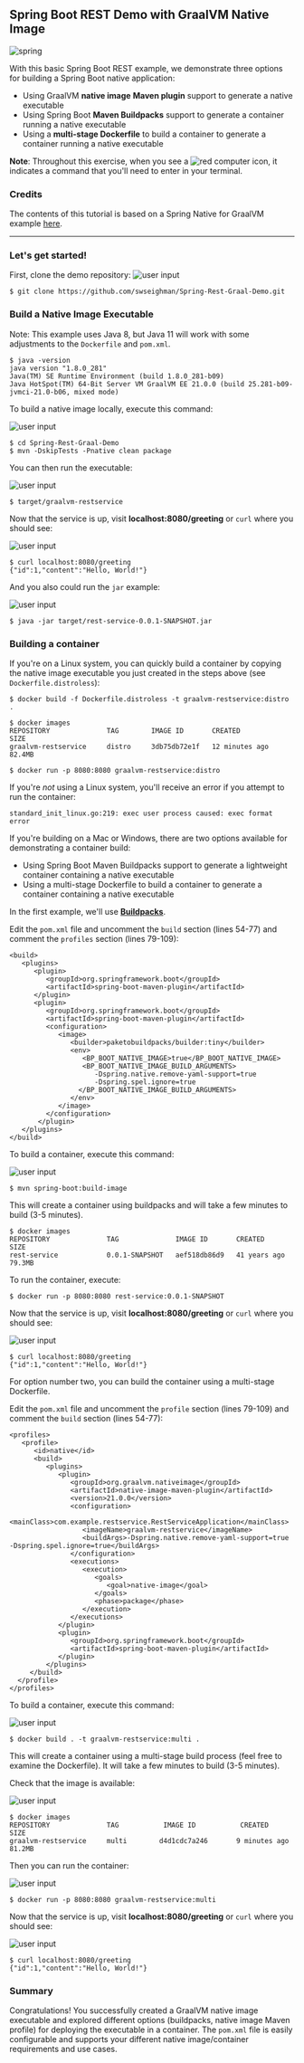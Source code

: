 ## Spring Boot REST Demo with GraalVM Native Image
    

![spring](images/spring.png)

With this basic Spring Boot REST example, we demonstrate three options for building a Spring Boot native application:

* Using GraalVM **native image** **Maven plugin** support to generate a native executable
* Using Spring Boot **Maven Buildpacks** support to generate a container running a native executable
* Using a **multi-stage Dockerfile** to build a container to generate a container running a native executable

**Note**: Throughout this exercise, when you see a ![red computer](images/userinput.png) icon, it indicates a command that you'll need to enter in your terminal. ### CreditsThe contents of this tutorial is based on a Spring Native for GraalVM example [here](https://repo.spring.io/milestone/org/springframework/experimental/spring-graalvm-native-docs/0.8.5/spring-graalvm-native-docs-0.8.5.zip!/reference/index.html#_graalvm).

----

### Let's get started!

First, clone the demo repository:
![user input](images/userinput.png)

```
$ git clone https://github.com/swseighman/Spring-Rest-Graal-Demo.git
```

### Build a Native Image Executable

Note: This example uses Java 8, but Java 11 will work with some adjustments to the `Dockerfile` and `pom.xml`.

```
$ java -version
java version "1.8.0_281"
Java(TM) SE Runtime Environment (build 1.8.0_281-b09)
Java HotSpot(TM) 64-Bit Server VM GraalVM EE 21.0.0 (build 25.281-b09-jvmci-21.0-b06, mixed mode)
```

To build a native image locally, execute this command:

![user input](images/userinput.png)

```
$ cd Spring-Rest-Graal-Demo
$ mvn -DskipTests -Pnative clean package
```

You can then run the executable:

![user input](images/userinput.png)

```
$ target/graalvm-restservice
```

Now that the service is up, visit **localhost:8080/greeting** or `curl` where you should see:

![user input](images/userinput.png)

```
$ curl localhost:8080/greeting
{"id":1,"content":"Hello, World!"}
```

And you also could run the `jar` example:

![user input](images/userinput.png)

```
$ java -jar target/rest-service-0.0.1-SNAPSHOT.jar
```


### Building a container

If you're on a Linux system, you can quickly build a container by copying the native image executable you just created in the steps above (see `Dockerfile.distroless`):

```
$ docker build -f Dockerfile.distroless -t graalvm-restservice:distro .
```
```
$ docker images
REPOSITORY              TAG        IMAGE ID       CREATED          SIZE
graalvm-restservice     distro     3db75db72e1f   12 minutes ago   82.4MB
```
```
$ docker run -p 8080:8080 graalvm-restservice:distro
```

If you're _not_ using a Linux system, you'll receive an error if you attempt to run the container:

```
standard_init_linux.go:219: exec user process caused: exec format error
```

If you're building on a Mac or Windows, there are two options available for demonstrating a container build:

* Using Spring Boot Maven Buildpacks support to generate a lightweight container containing a native executable
* Using a multi-stage Dockerfile to build a container to generate a container containing a native executable

In the first example, we'll use **[Buildpacks](https://paketo.io/)**.

Edit the `pom.xml` file and uncomment the `build` section (lines 54-77) and comment the `profiles` section (lines 79-109):

```
<build>
   <plugins>
      <plugin>
         <groupId>org.springframework.boot</groupId>
         <artifactId>spring-boot-maven-plugin</artifactId>
      </plugin>
      <plugin>
         <groupId>org.springframework.boot</groupId>
         <artifactId>spring-boot-maven-plugin</artifactId>
         <configuration>
            <image>
               <builder>paketobuildpacks/builder:tiny</builder>
               <env>
                  <BP_BOOT_NATIVE_IMAGE>true</BP_BOOT_NATIVE_IMAGE>
                  <BP_BOOT_NATIVE_IMAGE_BUILD_ARGUMENTS>
                     -Dspring.native.remove-yaml-support=true
                     -Dspring.spel.ignore=true
                 </BP_BOOT_NATIVE_IMAGE_BUILD_ARGUMENTS>
               </env>
            </image>
         </configuration>
       </plugin>
   </plugins>
</build>
```

To build a container, execute this command:

![user input](images/userinput.png)

```
$ mvn spring-boot:build-image
```

This will create a container using buildpacks and will take a few minutes to build (3-5 minutes).

```
$ docker images
REPOSITORY              TAG              IMAGE ID       CREATED         SIZE
rest-service            0.0.1-SNAPSHOT   aef518db86d9   41 years ago    79.3MB
```
To run the container, execute:

```
$ docker run -p 8080:8080 rest-service:0.0.1-SNAPSHOT
```
Now that the service is up, visit **localhost:8080/greeting** or `curl` where you should see:

![user input](images/userinput.png)

```
$ curl localhost:8080/greeting
{"id":1,"content":"Hello, World!"}
```

For option number two, you can build the container using a multi-stage Dockerfile.

Edit the `pom.xml` file and uncomment the `profile` section (lines 79-109) and comment the `build` section (lines 54-77):

```
<profiles>
   <profile>
      <id>native</id>
      <build>
         <plugins>
            <plugin>
               <groupId>org.graalvm.nativeimage</groupId>
               <artifactId>native-image-maven-plugin</artifactId>
               <version>21.0.0</version>
               <configuration>
                  <mainClass>com.example.restservice.RestServiceApplication</mainClass>
                  <imageName>graalvm-restservice</imageName>
                  <buildArgs>-Dspring.native.remove-yaml-support=true -Dspring.spel.ignore=true</buildArgs>
               </configuration>
               <executions>
                  <execution>
                     <goals>
                        <goal>native-image</goal>
                     </goals>
                     <phase>package</phase>
                  </execution>
               </executions>
            </plugin>
            <plugin>
               <groupId>org.springframework.boot</groupId>
               <artifactId>spring-boot-maven-plugin</artifactId>
            </plugin>
         </plugins>
     </build>
  </profile>
</profiles>
```

To build a container, execute this command:

![user input](images/userinput.png)

```
$ docker build . -t graalvm-restservice:multi .
```

This will create a container using a multi-stage build process (feel free to examine the Dockerfile).  It will take a few minutes to build (3-5 minutes).

Check that the image is available:

![user input](images/userinput.png)

```
$ docker images
REPOSITORY              TAG           IMAGE ID           CREATED          SIZE
graalvm-restservice     multi        d4d1cdc7a246       9 minutes ago    81.2MB
```

Then you can run the container:

![user input](images/userinput.png)

```
$ docker run -p 8080:8080 graalvm-restservice:multi
```

Now that the service is up, visit **localhost:8080/greeting** or `curl` where you should see:

![user input](images/userinput.png)

```
$ curl localhost:8080/greeting
{"id":1,"content":"Hello, World!"}
```

### Summary

Congratulations! You successfully created a GraalVM native image executable and explored different options (buildpacks, native image Maven profile) for deploying the executable in a container. The `pom.xml` file is easily configurable and supports your different native image/container requirements and use cases. 
